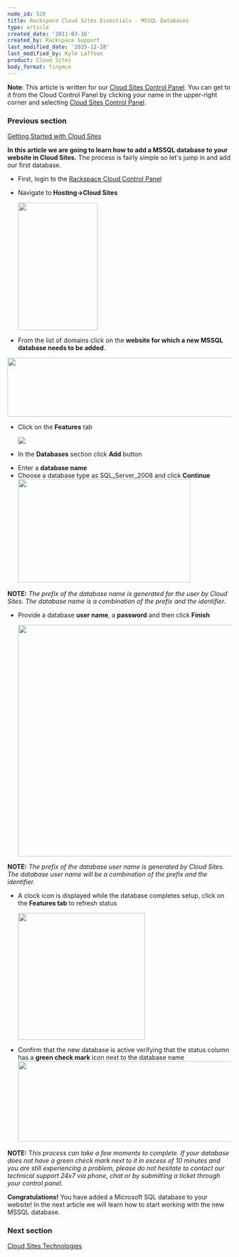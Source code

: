 ```yaml
---
node_id: 520
title: Rackspace Cloud Sites Essentials - MSSQL Databases
type: article
created_date: '2011-03-16'
created_by: Rackspace Support
last_modified_date: '2015-12-28'
last_modified_by: Kyle Laffoon
product: Cloud Sites
body_format: tinymce
---
```


**Note**: This article is written for our [Cloud Sites Control
Panel](https://manage.rackspacecloud.com/). You can get to it from the
Cloud Control Panel by clicking your name in the upper-right corner and
selecting [Cloud Sites Control
Panel](https://manage.rackspacecloud.com/).

### Previous section

[Getting Started with Cloud
Sites](/how-to/cloud-sites)



**In this article we are going to learn how to add a MSSQL database to
your website in Cloud Sites.** The process is fairly simple so let's
jump in and add our first database.

-   First, login to the [Rackspace Cloud Control
    Panel](http://manage.rackspacecloud.com)
-   Navigate to **Hosting-&gt;Cloud Sites**

    <img src="https://8026b2e3760e2433679c-fffceaebb8c6ee053c935e8915a3fbe7.ssl.cf2.rackcdn.com/field/image/capture_1.png" width="179" height="287" />

<!-- -->

-   From the list of domains click on the **website for which a new
    MSSQL database needs to be added**.

<img src="https://8026b2e3760e2433679c-fffceaebb8c6ee053c935e8915a3fbe7.ssl.cf2.rackcdn.com/field/image/capture_2.png" width="613" height="133" />

-   Click on the **Features** tab

    ![](http://c806394.r94.cf2.rackcdn.com/featurestab.png)

<!-- -->

-   In the **Databases** section click **Add** button

<!-- -->

-   Enter a **database name**
-   Choose a database type as SQL\_Server\_2008 and
    click **Continue**<img src="https://8026b2e3760e2433679c-fffceaebb8c6ee053c935e8915a3fbe7.ssl.cf2.rackcdn.com/field/image/capture_3.png" width="387" height="232" />



**NOTE:** *The prefix of the database name is generated for the user by
Cloud Sites. The database name is a combination of the prefix and the
identifier.*

-   Provide a database **user name**, a **password** and then
    click **Finish**

    <img src="http://c806394.r94.cf2.rackcdn.com/databaseuser.png" width="521" />

**NOTE:** *The prefix of the database user name is generated by Cloud
Sites. The database user name will be a combination of the prefix and
the identifier.*

-   A clock icon is displayed while the database completes setup, click
    on the **Features tab** to refresh status

    <img src="http://c806394.r94.cf2.rackcdn.com/pendingdatabase.png" width="285" />

<!-- -->

-   Confirm that the new database is active verifying that the status
    column has a **green check mark** icon next to the database
    name<img src="https://8026b2e3760e2433679c-fffceaebb8c6ee053c935e8915a3fbe7.ssl.cf2.rackcdn.com/field/image/capture_5.png" width="628" height="181" />



**NOTE:** T*his process can take a few moments to complete. If your
database does not have a green check mark next to it in excess of 10
minutes and you are still experiencing a problem, please do not hesitate
to contact our technical support 24x7 via phone, chat or by submitting a
ticket through your control panel.*



**Congratulations!** You have added a Microsoft SQL database to your
website! In the next article we will learn how to start working with the
new MSSQL database.



### Next section

[Cloud Sites
Technologies](/how-to/rackspace-cloud-sites-essentials-cloud-sites-technologies)

